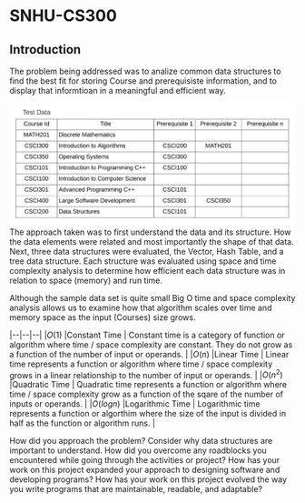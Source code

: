 # SNHU-CS300

## Introduction

The problem being addressed was to analize common data structures to find the best fit for storing Course and prerequisiste information, and to display that informtioan in a meaningful and efficient way.

![](https://github.com/tsides/SNHU-CS300/blob/main/Dataset%20Structure.png?raw=true)
The approach taken was to first understand the data and its structure. How the data elements were related and most importantly the shape of that data.
Next, three data structures were evaluated, the Vector, Hash Table, and a tree data structure. Each structure was evaluated using space and time complexity 
analysis to determine how efficient each data structure was in relation to space (memory) and run time.

Although the sample data set is quite small Big O time and space complexity analysis allows us to examine how that algorithm scales over time and memory space as the input (Courses) size grows.

|--|--|--|
|$O(1)$  |Constant Time  | Constant time is a category of function or algorithm where time / space complexity are constant. They do not grow as a function of the number of input or operands.  |
|$O(n)$  |Linear Time  | Linear time represents a function or algorithm where time / space complexity grows in a linear relationship to the number of input or operands. |
|$O(n^2)$  |Quadratic Time  | Quadratic time represents a function or algorithm where time / space complexity grow as a function of the sqare of the number of inputs or operands. |
|$O(log n)$  |Logarithmic Time  | Logarithmic time represents a function or algorthim where the size of the input is divided in half as the function or algorithm runs. |

How did you approach the problem? Consider why data structures are important to understand.
How did you overcome any roadblocks you encountered while going through the activities or project?
How has your work on this project expanded your approach to designing software and developing programs?
How has your work on this project evolved the way you write programs that are maintainable, readable, and adaptable?
